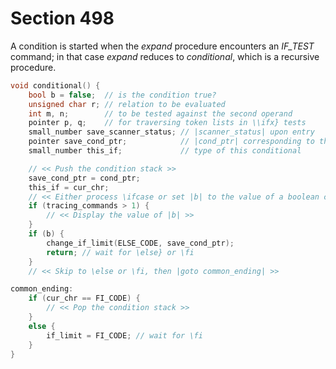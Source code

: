 # Section 498

A condition is started when the *expand* procedure encounters an *IF_TEST* command; in that case *expand* reduces to *conditional*, which is a recursive procedure.

```c parser/conditional.c
void conditional() {
    bool b = false;  // is the condition true?
    unsigned char r; // relation to be evaluated
    int m, n;        // to be tested against the second operand
    pointer p, q;    // for traversing token lists in \\ifx} tests
    small_number save_scanner_status; // |scanner_status| upon entry
    pointer save_cond_ptr;            // |cond_ptr| corresponding to this conditional
    small_number this_if;             // type of this conditional

    // << Push the condition stack >>
    save_cond_ptr = cond_ptr;
    this_if = cur_chr;
    // << Either process \ifcase or set |b| to the value of a boolean condition >>
    if (tracing_commands > 1) {
        // << Display the value of |b| >>
    }
    if (b) {
        change_if_limit(ELSE_CODE, save_cond_ptr);
        return; // wait for \else} or \fi
    }
    // << Skip to \else or \fi, then |goto common_ending| >>

common_ending:
    if (cur_chr == FI_CODE) {
        // << Pop the condition stack >>
    }
    else {
        if_limit = FI_CODE; // wait for \fi
    }
}
```
